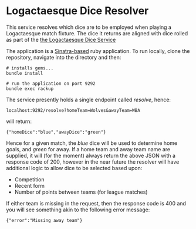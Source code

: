 # Logactaesque Dice Resolver
This service resolves which dice are to be employed when playing a Logactaesque match fixture. The dice it returns are aligned with dice rolled as part of the [the Logactaesque Dice Service](https://github.com/logactaesque/logactaesque-dice)

The application is a [Sinatra-based](http://www.sinatrarb.com/) ruby application. To run locally, clone the repository, navigate into the directory and then:

    # installs gems...
    bundle install

    # run the application on port 9292
    bundle exec rackup

The service presently holds a single endpoint called *resolve*, hence:

    localhost:9292/resolve?homeTeam=Wolves&awayTeam=WBA

will return:

    {"homeDice":"blue","awayDice":"green"}

Hence for a given match, the _blue_ dice will be used to determine home goals, and _green_ for away.  If a home team and away team name are supplied, it will (for the moment) always return the above JSON with a response code of 200, however in the near future the resolver will have additional logic to allow dice to be selected based upon:

- Competition
- Recent form
- Number of points between teams (for league matches)


If either team is missing in the request, then the response code is 400 and you will see something akin to the following error message:

    {"error":"Missing away team"}
